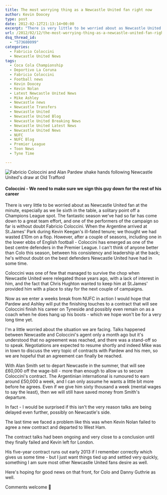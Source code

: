 ```yaml
---
title: The most worrying thing as a Newcastle United fan right now
author: Kevin Doocey
type: post
date: 2012-02-12T21:13:14+00:00
excerpt: "There is very little to be worried about as Newcastle United fan at the minute, especially as we lie sixth in the table, a solitary point off a Champions League spot. The fantastic season we've had.."
url: /2012/02/12/the-most-worrying-thing-as-a-newcastle-united-fan-right-now/
dsq_thread_id:
  - "573680099"
categories:
  - Fabricio Coloccini
  - Newcastle United News
tags:
  - Coca Cola Championship
  - Deportivo La Coruna
  - Fabricio Coloccini
  - Football news
  - Kevin Doocey
  - Kevin Nolan
  - Latest Newcastle United News
  - Mike Ashley
  - Newcastle news
  - Newcastle Transfers
  - Newcastle United
  - Newcastle United Blog
  - Newcastle United Breaking News
  - Newcastle United Latest News
  - Newcastle United News
  - NUFC
  - NUFC Blog
  - Premier League
  - Toon News
  - Tyne Time

---
```

![Fabricio Coloccini and Alan Pardew shake hands following Newcastle United's draw at Old Trafford](http://www.tynetime.com/wp-content/uploads/2012/02/Fabricio-Coloccini-Newcastle-United.jpg "Fabricio-Coloccini-Newcastle-United")

#### Coloccini - We need to make sure we sign this guy down for the rest of his career

There is very little to be worried about as Newcastle United fan at the minute, especially as we lie sixth in the table, a solitary point off a Champions League spot. The fantastic season we've had so far has come down to a great team effort, and one of the performers of the campaign so far is without doubt Fabricio Coloccini. When the Argentine arrived at St.James' Park during Kevin Keegan's  ill-fated tenure; we thought we had wasted £10m on a flop. However, after a couple of seasons, including one in the lower ebbs of English football - Coloccini has emerged as one of the best centre defenders in the Premier League. I can't think of anyone better than Colo this season, between his consistency and leadership at the back; he's without doubt on the best defenders Newcastle United have had in some time.

Coloccini was one of few that managed to survive the chop when Newcastle United were relegated those years ago, with a lack of interest in him, and the fact that Chris Hughton wanted to keep him at St.James' provided him with a place to stay for the next couple of campaigns.

Now as we enter a weeks break from NUFC in action I would hope that Pardew and Ashley will put the finishing touches to a contract that will see Coloccini finish his career on Tyneside and possibly even remain on as a coach when he does hang up his boots - which we hope won't be for a very long time yet.

I'm a little worried about the situation we are facing. Talks happened between Newcastle and Coloccini's agent only a month ago but it's understood that no agreement was reached, and there was a stand-off so to speak. Negotiations are expected to resume shortly and indeed Mike was in town to discuss the very topic of contracts with Pardew and his men, so we are hopeful that an agreement can finally be reached.

With Alan Smith set to depart Newcastle in the summer, that will see £60,000 off the wage-bill - more than enough to allow us to secure Coloccini's contract. The Argentinian international is rumoured to earn around £50,000 a week, and I can only assume he wants a little bit more before he agrees. Even if we give him sixty thousand a week (mental wages to say the least), then we will still have saved money from Smith's departure.

In fact - I would be surprised if this isn't the very reason talks are being delayed even further, possibly on Newcastle's side.

The last time we faced a problem like this was when Kevin Nolan failed to agree a new contract and departed to West Ham.

The contract talks had been ongoing and very close to a conclusion until they finally failed and Kevin left for London.

His five-year contract runs out early 2013 if I remember correctly which gives us some time - but I just want things tied up and settled very quickly, something I am sure most other Newcastle United fans desire as well.

Here's hoping for good news on that front, for Colo and Danny Guthrie as well.

Comments welcome 🙂
